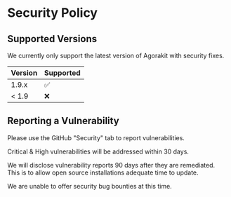 # Security Policy

## Supported Versions

We currently only support the latest version of Agorakit with security fixes.

| Version | Supported          |
| ------- | ------------------ |
| 1.9.x   | :white_check_mark: |
| < 1.9   | :x:                |

## Reporting a Vulnerability

Please use the GitHub "Security" tab to report vulnerabilities.

Critical & High vulnerabilities will be addressed within 30 days.

We will disclose vulnerability reports 90 days after they are remediated. This is to allow open source installations adequate time to update.

We are unable to offer security bug bounties at this time.
